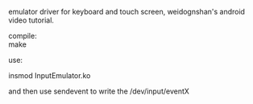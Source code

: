 
emulator driver for keyboard and touch screen, weidognshan's android video tutorial.  
  
compile:  
make   
  
use:  
  
insmod InputEmulator.ko   
  
and then use sendevent to write the /dev/input/eventX  









